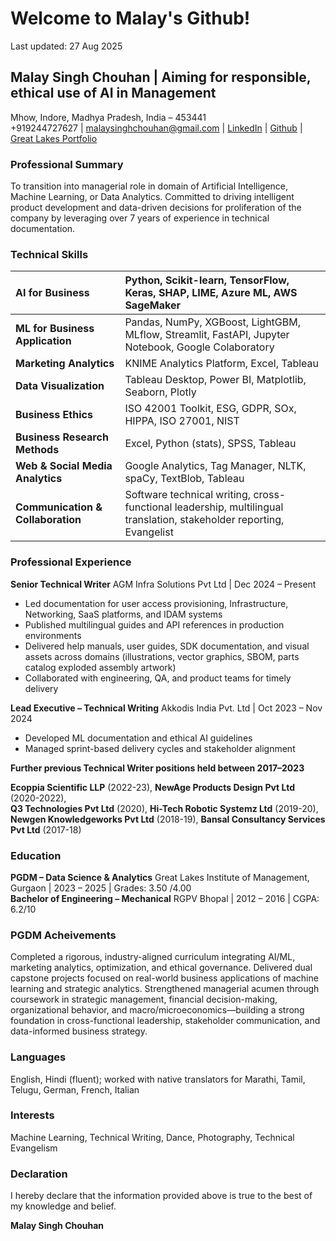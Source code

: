 # Welcome to Malay's Github! 

Last updated: 27 Aug 2025

## **Malay Singh Chouhan** | **Aiming for responsible, ethical use of  AI in Management**

Mhow, Indore, Madhya Pradesh, India – 453441  
\+919244727627 | [malaysinghchouhan@gmail.com](mailto:malaysinghchouhan@gmail.com) | [LinkedIn](https://www.linkedin.com/in/mschouhan) | [Github](https://github.com/malaysinghchouhan/malaysinghchouhan/blob/372bf381c80fd4aa3dbce6f28d71c098edd0db35/README.md) | [Great Lakes Portfolio](https://eportfolio.olympuslms.com/malay-singh-chouhan)

### **Professional Summary**

To transition into managerial role in domain of Artificial Intelligence, Machine Learning, or Data Analytics. Committed to driving intelligent product development and data-driven decisions for proliferation of the company by leveraging over 7 years of experience in technical documentation.

### **Technical Skills**

| AI for Business | Python, Scikit-learn, TensorFlow, Keras, SHAP, LIME, Azure ML, AWS SageMaker |
| :---- | :---- |
| **ML for Business Application** | Pandas, NumPy, XGBoost, LightGBM, MLflow, Streamlit, FastAPI, Jupyter Notebook, Google Colaboratory |
| **Marketing Analytics** | KNIME Analytics Platform, Excel, Tableau |
| **Data Visualization** | Tableau Desktop, Power BI, Matplotlib, Seaborn, Plotly |
| **Business Ethics** | ISO 42001 Toolkit, ESG, GDPR, SOx, HIPPA, ISO 27001, NIST |
| **Business Research Methods** | Excel, Python (stats), SPSS, Tableau |
| **Web & Social Media Analytics** | Google Analytics, Tag Manager, NLTK, spaCy, TextBlob, Tableau |
| **Communication & Collaboration** | Software technical writing, cross-functional leadership, multilingual translation, stakeholder reporting, Evangelist |

### **Professional Experience**

**Senior Technical Writer** AGM Infra Solutions Pvt Ltd | Dec 2024 – Present

* Led documentation for user access provisioning, Infrastructure, Networking, SaaS platforms, and IDAM systems  
* Published multilingual guides and API references in production environments  
* Delivered help manuals, user guides, SDK documentation, and visual assets across domains (illustrations, vector graphics, SBOM, parts catalog exploded assembly artwork)  
* Collaborated with engineering, QA, and product teams for timely delivery

**Lead Executive – Technical Writing** Akkodis India Pvt. Ltd | Oct 2023 – Nov 2024

* Developed ML documentation and ethical AI guidelines  
* Managed sprint-based delivery cycles and stakeholder alignment

**Further previous Technical Writer positions held between 2017–2023**

**Ecoppia Scientific LLP** (2022-23), **NewAge Products Design Pvt Ltd** (2020-2022),   
**Q3 Technologies Pvt Ltd** (2020), **Hi-Tech Robotic Systemz Ltd** (2019-20), **Newgen Knowledgeworks Pvt Ltd** (2018-19), **Bansal Consultancy Services Pvt Ltd** (2017-18)

### **Education**

**PGDM – Data Science & Analytics** Great Lakes Institute of Management, Gurgaon | 2023 – 2025 | Grades: 3.50 /4.00  
**Bachelor of Engineering – Mechanical** RGPV Bhopal | 2012 – 2016 | CGPA: 6.2/10

### **PGDM Acheivements**

Completed a rigorous, industry-aligned curriculum integrating AI/ML, marketing analytics, optimization, and ethical governance. Delivered dual capstone projects focused on real-world business applications of machine learning and strategic analytics. Strengthened managerial acumen through coursework in strategic management, financial decision-making, organizational behavior, and macro/microeconomics—building a strong foundation in cross-functional leadership, stakeholder communication, and data-informed business strategy.

### **Languages**

English, Hindi (fluent); worked with native translators for Marathi, Tamil, Telugu, German, French, Italian

### **Interests**

Machine Learning, Technical Writing, Dance, Photography, Technical Evangelism

### **Declaration**

I hereby declare that the information provided above is true to the best of my knowledge and belief.

**Malay Singh Chouhan**
<!--
**malaysinghchouhan/malaysinghchouhan** is a ✨ _special_ ✨ repository because its `README.md` (this file) appears on your GitHub profile.
- 😄 Pronouns: He/Him
- 🔭 I’m currently working on transitioning from technical writing to strategic roles in AI, ML, and data analytics—while leading documentation efforts at AGM Infra Solutions.
- 🌱 I’m currently learning advanced data science concepts through my PGDM at Great Lakes, including ethical AI frameworks, model interpretability, and cloud ML platforms like Google Colaboratory, Azure ML, and SageMaker.
- 👯 I’m looking to collaborate on intelligent product development, ethical AI deployment, and cross-functional analytics projects that bridge business and tech.
- 🤔 I’m looking for help with refining my professional narrative to align with leadership roles in AI/ML, and preparing for interviews that test both strategic thinking and technical depth.
- 💬 Ask me about AI strategy, responsible documentation, stakeholder alignment, and how to turn complex tech into compelling narratives.
- 📫 How to reach me: [LinkedIn](https://www.linkedin.com/in/malaychouhan) | malay.chouhan@gmail.com
- ⚡ Fun fact: I once choreographed a dance routine inspired by neural networks—yes, backpropagation has rhythm!
-->
